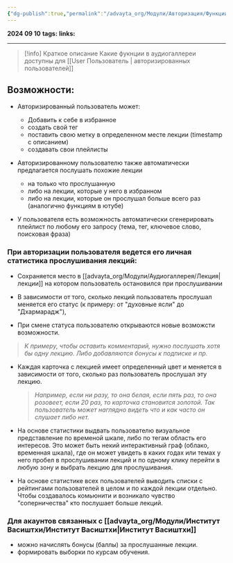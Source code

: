 ```yaml
---
{"dg-publish":true,"permalink":"/advayta_org/Модули/Авторизация/Функции аудиомодуля для пользователя/"}
---
```


**2024 09 10**
**tags:**
**links:** 

---
> [!info] Краткое описание
> Какие фукнции в аудиогаллереи доступны для [[User Пользователь \| авторизированных пользователей]]

## Возможности:

- Авторизированный пользователь может:
	- Добавить к себе в избранное
	- создать свой тег
	- поставить свою метку в определенном месте лекции (timestamp  с описанием)
	- создавать свои плейлисты
	
- Авторизированному пользователю также автоматически предлагается послушать похожие лекции
	- на только что прослушанную 
	- либо на лекции, которые у него в избранном 
	- либо на лекции, которые он прослушал больше всего раз (аналогично функциям в ютубе)
	
- У пользователя есть возможность автоматически сгенерировать плейлист по любому его запросу (тема, тег, ключевое слово, поисковая фраза)

### При авторизации пользователя ведется его личная статистика прослушивания лекций: 

- Сохраняется место в [[advayta_org/Модули/Аудиогаллерея/Лекция\| лекции]] на котором пользователь остановился при прослушивании

- В зависимости от того, сколько лекций пользователь прослушал меняется его статус (к примеру: от "духовные ясли" до "Дхармарадж"), 

- При смене статуса пользователю открываются новые возможсти возможности. 
> 	*К примеру, чтобы оставить комментарий, нужно послушать хотя бы одну лекцию. Либо добавляются бонусы к подписке и пр.* 

- Каждая карточка с лекцией имеет определенный цвет и меняется в зависимости от того, сколько раз пользователь прослушал эту лекцию. 
	>*Например, если ни разу, то она белая, если пять раз, то она розовеет, если 20 раз, то карточка становится золотой. Так пользователь может наглядно видеть что и как часто он слушает либо нет.*

- На основе статистики выдвать пользователю визуальное представление по временой шкале, либо по тегам область его интересов. Это может быть некий интерактивный граф (облако, временная шкала), где он может увидеть в каких годах или темах у него пробел в прослушивании лекций и по одному клику перейти в любую зону и выбрать лекцию для прослушивания. 

- На основе статистике всех пользователей выводить списки с рейтингами пользователей в целом и по каждой лекции отдельно. Чтобы создавалось комьюнити и возникало чувство "соперничества" кто послушает больше лекций.

### Для акаунтов связанных с [[advayta_org/Модули/Институт Васиштхи/Институт Васиштхи\|Институт Васиштхи]]
- можно начислять бонусы (баллы) за прослушанные лекции.
- формировать выборки по курсам обучения.
	